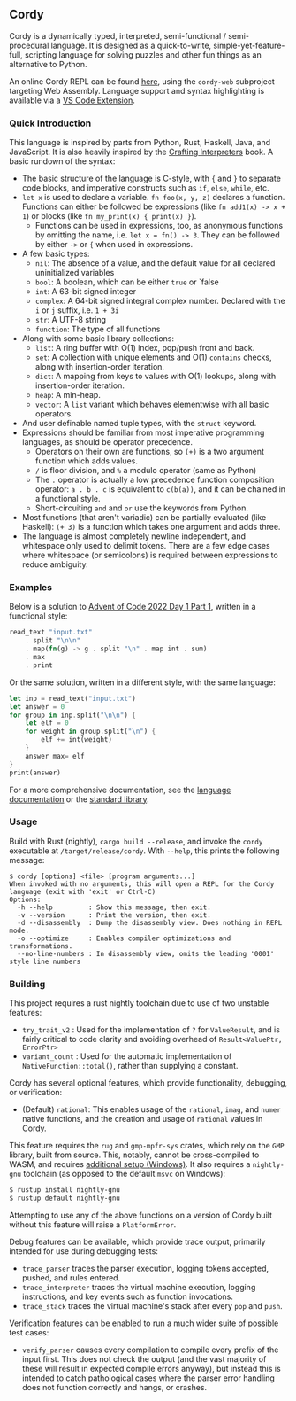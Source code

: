 ## Cordy

Cordy is a dynamically typed, interpreted, semi-functional / semi-procedural language. It is designed as a quick-to-write, simple-yet-feature-full, scripting language for solving puzzles and other fun things as an alternative to Python.

An online Cordy REPL can be found [here](https://alcatrazescapee.com/cordy/), using the `cordy-web` subproject targeting Web Assembly. Language support and syntax highlighting is available via a [VS Code Extension](https://github.com/alcatrazEscapee/CordyLanguageSupport).

### Quick Introduction

This language is inspired by parts from Python, Rust, Haskell, Java, and JavaScript. It is also heavily inspired by the [Crafting Interpreters](https://craftinginterpreters.com/) book. A basic rundown of the syntax:

- The basic structure of the language is C-style, with `{` and `}` to separate code blocks, and imperative constructs such as `if`, `else`, `while`, etc.
- `let x` is used to declare a variable. `fn foo(x, y, z)` declares a function. Functions can either be followed be expressions (like `fn add1(x) -> x + 1`) or blocks (like `fn my_print(x) { print(x) }`).
  - Functions can be used in expressions, too, as anonymous functions by omitting the name, i.e. `let x = fn() -> 3`. They can be followed by either `->` or `{` when used in expressions.
- A few basic types:
  - `nil`: The absence of a value, and the default value for all declared uninitialized variables
  - `bool`: A boolean, which can be either `true` or `false
  - `int`: A 63-bit signed integer
  - `complex`: A 64-bit signed integral complex number. Declared with the `i` or `j` suffix, i.e. `1 + 3i`
  - `str`: A UTF-8 string
  - `function`: The type of all functions
- Along with some basic library collections:
  - `list`: A ring buffer with O(1) index, pop/push front and back.
  - `set`: A collection with unique elements and O(1) `contains` checks, along with insertion-order iteration.
  - `dict`: A mapping from keys to values with O(1) lookups, along with insertion-order iteration.
  - `heap`: A min-heap.
  - `vector`: A `list` variant which behaves elementwise with all basic operators.
- And user definable named tuple types, with the `struct` keyword.
- Expressions should be familiar from most imperative programming languages, as should be operator precedence.
  - Operators on their own are functions, so `(+)` is a two argument function which adds values.
  - `/` is floor division, and `%` a modulo operator (same as Python)
  - The `.` operator is actually a low precedence function composition operator: `a . b . c` is equivalent to `c(b(a))`, and it can be chained in a functional style.
  - Short-circuiting `and` and `or` use the keywords from Python.
- Most functions (that aren't variadic) can be partially evaluated (like Haskell): `(+ 3)` is a function which takes one argument and adds three.
- The language is almost completely newline independent, and whitespace only used to delimit tokens. There are a few edge cases where whitespace (or semicolons) is required between expressions to reduce ambiguity.

### Examples

Below is a solution to [Advent of Code 2022 Day 1 Part 1](https://adventofcode.com/2022/day/1), written in a functional style:

```rust
read_text "input.txt"
    . split "\n\n"
    . map(fn(g) -> g . split "\n" . map int . sum)
    . max
    . print
```

Or the same solution, written in a different style, with the same language:

```rust
let inp = read_text("input.txt")
let answer = 0
for group in inp.split("\n\n") {
    let elf = 0
    for weight in group.split("\n") {
        elf += int(weight)
    }
    answer max= elf
}
print(answer)

```

For a more comprehensive documentation, see the [language documentation](https://alcatrazescapee.com/cordy/language/) or the [standard library](https://alcatrazescapee.com/cordy/library/).

### Usage

Build with Rust (nightly), `cargo build --release`, and invoke the `cordy` executable at `/target/release/cordy`. With `--help`, this prints the following message:

```
$ cordy [options] <file> [program arguments...]
When invoked with no arguments, this will open a REPL for the Cordy language (exit with 'exit' or Ctrl-C)
Options:
  -h --help         : Show this message, then exit.
  -v --version      : Print the version, then exit.
  -d --disassembly  : Dump the disassembly view. Does nothing in REPL mode.
  -o --optimize     : Enables compiler optimizations and transformations.
  --no-line-numbers : In disassembly view, omits the leading '0001' style line numbers
```

### Building

This project requires a rust nightly toolchain due to use of two unstable features:

- `try_trait_v2` : Used for the implementation of `?` for `ValueResult`, and is fairly critical to code clarity and avoiding overhead of `Result<ValuePtr, ErrorPtr>`
- `variant_count` : Used for the automatic implementation of `NativeFunction::total()`, rather than supplying a constant.

Cordy has several optional features, which provide functionality, debugging, or verification:

- (Default) `rational`: This enables usage of the `rational`, `imag`, and `numer` native functions, and the creation and usage of `rational` values in Cordy.

This feature requires the `rug` and `gmp-mpfr-sys` crates, which rely on the `GMP` library, built from source. This, notably, cannot be cross-compiled to WASM, and requires [additional setup (Windows)](https://docs.rs/gmp-mpfr-sys/1.6.1/gmp_mpfr_sys/index.html#building-on-windows). It also requires a `nightly-gnu` toolchain (as opposed to the default `msvc` on Windows):

```bash
$ rustup install nightly-gnu
$ rustup default nightly-gnu
```

Attempting to use any of the above functions on a version of Cordy built without this feature will raise a `PlatformError`. 

Debug features can be available, which provide trace output, primarily intended for use during debugging tests:

- `trace_parser` traces the parser execution, logging tokens accepted, pushed, and rules entered.
- `trace_interpreter` traces the virtual machine execution, logging instructions, and key events such as function invocations.
- `trace_stack` traces the virtual machine's stack after every `pop` and `push`.

Verification features can be enabled to run a much wider suite of possible test cases:

- `verify_parser` causes every compilation to compile every prefix of the input first. This does not check the output (and the vast majority of these will result in expected compile errors anyway), but instead this is intended to catch pathological cases where the parser error handling does not function correctly and hangs, or crashes.